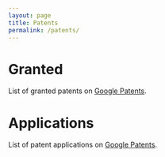 ```yaml
---
layout: page
title: Patents
permalink: /patents/
---
```





# Granted

List of granted patents on [Google Patents](https://patents.google.com/?inventor=Alberto+Giuseppe+Perotti,Alberto+Perotti&status=GRANT).





# Applications

List of patent applications on [Google Patents](https://patents.google.com/?inventor=Alberto+Giuseppe+Perotti,Alberto+Perotti&status=APPLICATION).
